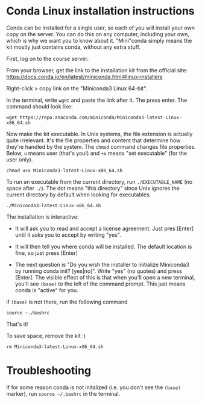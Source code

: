 # Conda Linux installation instructions

Conda can be installed for a single user, so each of you will install your own copy on the server.
You can do this on any computer, including your own, which is why we want you to know about it.
"Mini"conda simply means the kit mostly just contains conda, without any extra stuff.

First, log on to the course server.

From your browser, get the link to the installation kit from the official site:
https://docs.conda.io/en/latest/miniconda.html#linux-installers

Right-click > copy link on the "Miniconda3 Linux 64-bit".

In the terminal, write `wget` and paste the link after it. The press enter.
The command should look like:

```
wget https://repo.anaconda.com/miniconda/Miniconda3-latest-Linux-x86_64.sh
```

Now make the kit executable. In Unix systems, the file extension is actually quite irrelevant.
It's the file properties and content that determine how they're handled by the system.
The `chmod` command changes file properties. 
Below, `u` means user (that's you!) and `+x` means "set executable" (for the user only).

```
chmod u+x Miniconda3-latest-Linux-x86_64.sh
```

To run an executable from the current directory, run `./EXECUTABLE_NAME` (no space after `./`).
The dot means "this directory" since Unix ignores the current directory by default when looking for executables.

```
./Miniconda3-latest-Linux-x86_64.sh
```



The installation is interactive:

- It will ask you to read and accept a license agreement.
Just pres [Enter] until it asks you to accept by writing "yes".

- It will then tell you where conda will be installed. 
The default location is fine, so just press [Enter]

- The next question is "Do you wish the installer to initialize Miniconda3
by running conda init? [yes|no]". Write "yes" (no quotes) and press [Enter].
The visible effect of this is that when you'll open a new terminal, you'll see
`(base)` to the left of the command prompt. This just means conda is "active" for you.

if `(base)` is not there, run the following command
```
source ~./bashrc
```


That's it!

To save space, remove the kit :)




```
rm Miniconda3-latest-Linux-x86_64.sh
```

# Troubleshooting 

If for some reason conda is not initalized (i.e. you don't see the `(base)` marker),
run `source ~/.bashrc` in the terminal.



